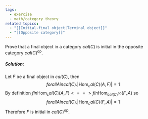 ```yaml
---
tags:
  - exercise
  - math/category_theory
related topics:
  - "[[Initial-final object|Terminal object]]"
  - "[[Opposite category]]"
---
```

Prove that a final object in a category $cal(C)$ is initial in the opposite category $cal(C)^\text{op}$.
##### Solution:
Let $F$ be a final object in $cal(C)$, then$$
 forall A in cal(C). |\text{Hom}_cal(C)(A,F)|=1
$$By definition $f in \text{Hom}_cal(C)(A,F) <==> f in \text{Hom}_{cal(C)^\text{op}}(F,A)$ so$$
 forall A in cal(C). |\text{Hom}_cal(C)(F,A)|=1
$$Therefore $F$ is initial in $cal(C)^\text{op}$.